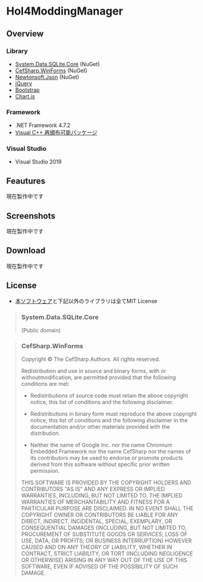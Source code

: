 # HoI4ModdingManager
## Overview
### Library
* [System.Data.SQLite.Core](https://www.nuget.org/packages/System.Data.SQLite.Core/) (NuGet)
* [CefSharp.WinForms](https://www.nuget.org/packages/CefSharp.WinForms/) (NuGet)
* [Newtonsoft.Json](https://www.nuget.org/packages/Newtonsoft.Json/) (NuGet)
* [jQuery](https://jquery.com)
* [Bootstrap](https://getbootstrap.com)
* [Chart.js](https://www.chartjs.org)

### Framework
* .NET Framework 4.7.2
* [Visual C++ 再頒布可能パッケージ](https://support.microsoft.com/ja-jp/help/2977003/the-latest-supported-visual-c-downloads)

### Visual Studio
* Visual Studio 2019

## Feautures
現在製作中です

## Screenshots
現在製作中です

## Download
現在製作中です

## License
* [本ソフトウェア](https://github.com/Zakki0925224/HoI4ModdingManager/)と下記以外のライブラリは全てMIT License

> ### System.Data.SQLite.Core
> (Public domain)

> ### CefSharp.WinForms
> Copyright © The CefSharp Authors. All rights reserved.
>
> Redistribution and use in source and binary forms, with or withoutmodification, are permitted provided that the following conditions are met:
>
> * Redistributions of source code must retain the above copyright notice, this list of conditions and the following disclaimer.
> * Redistributions in binary form must reproduce the above copyright notice, this list of conditions and the following disclaimer in the documentation and/or other materials provided with the distribution.
>
> * Neither the name of Google Inc. nor the name Chromium Embedded Framework nor the name CefSharp nor the names of its contributors may be used to endorse or promote products derived from this software without specific prior written permission.
>
> THIS SOFTWARE IS PROVIDED BY THE COPYRIGHT HOLDERS AND CONTRIBUTORS "AS IS" AND ANY EXPRESS OR IMPLIED WARRANTIES, INCLUDING, BUT NOT LIMITED TO, THE IMPLIED WARRANTIES OF MERCHANTABILITY AND FITNESS FOR A PARTICULAR PURPOSE ARE DISCLAIMED. IN NO EVENT SHALL THE COPYRIGHT OWNER OR CONTRIBUTORS BE LIABLE FOR ANY DIRECT, INDIRECT, INCIDENTAL, SPECIAL, EXEMPLARY, OR CONSEQUENTIAL DAMAGES (INCLUDING, BUT NOT LIMITED TO, PROCUREMENT OF SUBSTITUTE GOODS OR SERVICES; LOSS OF USE, DATA, OR PROFITS; OR BUSINESS INTERRUPTION) HOWEVER CAUSED AND ON ANY THEORY OF LIABILITY, WHETHER IN CONTRACT, STRICT LIABILITY, OR TORT (INCLUDING NEGLIGENCE OR OTHERWISE) ARISING IN ANY WAY OUT OF THE USE OF THIS SOFTWARE, EVEN IF ADVISED OF THE POSSIBILITY OF SUCH DAMAGE.